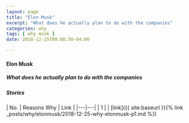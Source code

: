 ```yaml
---
layout: page
title: "Elon Musk"
excerpt: "What does he actually plan to do with the companies"
categories: why
tags: [ why musk ]
date: 2018-12-25T08:08:50-04:00

---
```


#### Elon Musk

#####  What does he actually plan to do with the companies

#####  Stories
| No. | Reasons Why | Link |
|---|---|
| 1 |  | [link]({{ site.baseurl }}{% link _posts/why/elonmusk/2018-12-25-why-elonmusk-p1.md %})
